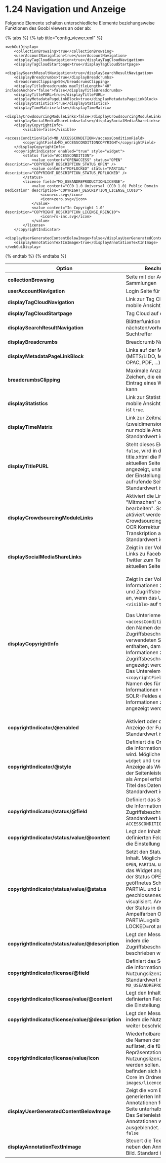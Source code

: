 # 1.24 Navigation und Anzeige

Folgende Elemente schalten unterschiedliche Elemente beziehungsweise Funktionen des Goobi viewers an oder ab:

{% tabs %}
{% tab title="config_viewer.xml" %}
```markup
<webGuiDisplay>
    <collectionBrowsing>true</collectionBrowsing>
    <userAccountNavigation>true</userAccountNavigation>
    <displayTagCloudNavigation>true</displayTagCloudNavigation>
    <displayTagCloudStartpage>true</displayTagCloudStartpage>
    <displaySearchResultNavigation>true</displaySearchResultNavigation>
    <displayBreadcrumbs>true</displayBreadcrumbs>
    <breadcrumsClipping>50</breadcrumsClipping>
    <displayTitleBreadcrumbs maxTitleLength="40" includeAnchor="false">false</displayTitleBreadcrumbs>
    <displayTitlePURL>true</displayTitlePURL>
    <displayMetadataPageLinkBlock>true</displayMetadataPageLinkBlock>
    <displayStatistics>true</displayStatistics>
    <displayTimeMatrix>false</displayTimeMatrix>
    <displayCrowdsourcingModuleLinks>false</displayCrowdsourcingModuleLinks>
    <displaySocialMediaShareLinks>false</displaySocialMediaShareLinks>
    <displayCopyrightInfo>
        <visible>false</visible>
        <accessConditionField>MD_ACCESSCONDITION</accessConditionField>
        <copyrightField>MD_ACCESSCONDITIONCOPYRIGHT</copyrightField>
    </displayCopyrightInfo>
    <copyrightIndicator enabled="true" style="widget">
        <status field="ACCESSCONDITION">
            <value content="OPENACCESS" status="OPEN" description="COPYRIGHT_DESCRIPTION_STATUS_OPEN" />
            <value content="PDFLOCKED" status="PARTIAL" description="COPYRIGHT_DESCRIPTION_STATUS_PDFLOCKED" />
        </status>
        <license field="MD_USEANDREPRODUCTIONLICENSE">
            <value content="CC0 1.0 Universal (CC0 1.0) Public Domain Dedication" description="COPYRIGHT_DESCRIPTION_LICENSE_CC010">
                <icon>cc.svg</icon>
                <icon>zero.svg</icon>
            </value>
            <value content="In Copyright 1.0" description="COPYRIGHT_DESCRIPTION_LICENSE_RSINC10">
                <icon>rs-inc.svg</icon>
            </value>
        </license>
    </copyrightIndicator>
    <displayUserGeneratedContentBelowImage>false</displayUserGeneratedContentBelowImage>
    <displayAnnotationTextInImage>true</displayAnnotationTextInImage>
</webGuiDisplay>
```
{% endtab %}
{% endtabs %}

| **Option**                                        | Beschreibung                                                                                                                                                                                                                                                                                                                                                                                                                                                                                                                                                                                                |
| ------------------------------------------------- | ----------------------------------------------------------------------------------------------------------------------------------------------------------------------------------------------------------------------------------------------------------------------------------------------------------------------------------------------------------------------------------------------------------------------------------------------------------------------------------------------------------------------------------------------------------------------------------------------------------- |
| **collectionBrowsing**                            | Seite mit der Auflistung der Sammlungen                                                                                                                                                                                                                                                                                                                                                                                                                                                                                                                                                                     |
| **userAccountNavigation**                         | Login Seite für Nutzer                                                                                                                                                                                                                                                                                                                                                                                                                                                                                                                                                                                      |
| **displayTagCloudNavigation**                     | Link zur Tag Cloud Seite (nur mobile Ansicht)                                                                                                                                                                                                                                                                                                                                                                                                                                                                                                                                                               |
| **displayTagCloudStartpage**                      | Tag Cloud auf der Startseite                                                                                                                                                                                                                                                                                                                                                                                                                                                                                                                                                                                |
| **displaySearchResultNavigation**                 | Blätterfunktion zum nächsten/vorherigen Suchtreffer                                                                                                                                                                                                                                                                                                                                                                                                                                                                                                                                                         |
| **displayBreadcrumbs**                            | Breadcrumb Nagivation                                                                                                                                                                                                                                                                                                                                                                                                                                                                                                                                                                                       |
| **displayMetadataPageLinkBlock**                  | Links auf der Metadaten Seite (METS/LIDO, MARCXML, DC, OPAC, PDF, ...)                                                                                                                                                                                                                                                                                                                                                                                                                                                                                                                                      |
| **breadcrumbsClipping**                           | Maximale Anzahl von Zeichen, die ein Breadcrumb-Eintrag eines Werktitels haben kann                                                                                                                                                                                                                                                                                                                                                                                                                                                                                                                         |
| **displayStatistics**                             | Link zur Statistikseite (nur mobile Ansicht). Standardwert ist `true`.                                                                                                                                                                                                                                                                                                                                                                                                                                                                                                                                      |
| **displayTimeMatrix**                             | Link zur Zeitmatrix (zweidimensionale Zeitleiste; nur mobile Ansicht). Standardwert ist `false`.                                                                                                                                                                                                                                                                                                                                                                                                                                                                                                            |
| **displayTitlePURL**                              | Steht dieses Element auf `false`, wird in der Komponente title.xhtml die PURL zur aktuellen Seite nicht angezeigt, unabhängig von der Einstellung, die die aufrufende Seite übergibt. Standardwert ist `true`.                                                                                                                                                                                                                                                                                                                                                                                              |
| **displayCrowdsourcingModuleLinks**               | Aktiviert die Links zum "Mitmachen" oder "Text bearbeiten". Sollte nur aktiviert werden, wenn das Crowdsourcing Modul für OCR Korrektur und Transkription aktiviert ist. Standardwert ist `false`                                                                                                                                                                                                                                                                                                                                                                                                           |
| **displaySocialMediaShareLinks**                  | Zeigt in der Vollbildanzeige Links zu Facebook und Twitter zum Teilen der aktuellen Seite an.                                                                                                                                                                                                                                                                                                                                                                                                                                                                                                               |
| **displayCopyrightInfo**                          | <p>Zeigt in der Vollbildanzeige Informationen zu Copyright und Zugriffsbeschränkungen an, wenn das Unterlement <code>&#x3C;visible></code> auf <code>true</code> gesetzt ist.</p><p>Das Unterlement <code>&#x3C;accessConditionField></code> muss den Namen des für die Zugriffsbeschränkungen verwendeten SOLR-Feldes enthalten, damit Informationen zu Zugriffsbeschränkung angezeigt werden können.<br>Das Unterelement <code>&#x3C;copyrightField></code> muss den Namen des für die Copyright-Informationen verwendeten SOLR-Feldes enthalten, damit Informationen zum Copyright angezeigt werden.</p> |
| **copyrightIndicator/@enabled**                   | Aktiviert oder deaktiviert die Anzeige der Funktionalität. Standardwert ist `true`.                                                                                                                                                                                                                                                                                                                                                                                                                                                                                                                         |
| **copyrightIndicator/@style**                     | Definiert die Orte an denen die Information angezeigt wird. Mögliche Werte sind `widget` und `trafficlight`. Die Anzeige als Widget erfolgt in der Seitenleiste. Die Anzeige als Ampel erfolgt neben dem Titel des Datensatzes. Standardwert ist `widget`.                                                                                                                                                                                                                                                                                                                                                  |
| **copyrightIndicator/status/@field**              | Definiert das Solr Feld, indem die Informationen zur Zugriffsbeschränkung stehen. Standardwert ist `ACCESSCONDITION`                                                                                                                                                                                                                                                                                                                                                                                                                                                                                        |
| **copyrightIndicator/status/value/@content**      | Legt den Inhalt des definierten Feldes fest für den die Einstellung gelten soll                                                                                                                                                                                                                                                                                                                                                                                                                                                                                                                             |
| **copyrightIndicator/status/value/@status**       | Setzt den Status für den Inhalt. Mögliche Werte sind `OPEN`, `PARTIAL` und `LOCKED`. Wird das Widget angezeigt wird der Status OPEN als geöffnetes Schloss und PARTIAL und LOCKED als geschlossenes Schloss visualisiert. Ansonsten wird der Status in den Ampelfarben OPEN=grün, PARTIAL=gelb und LOCKED=rot angezeigt.                                                                                                                                                                                                                                                                                    |
| **copyrightIndicator/status/value/@description**  | Legt den Message Key fest, indem die Zugriffsbeschränkung weiter beschrieben wird.                                                                                                                                                                                                                                                                                                                                                                                                                                                                                                                          |
| **copyrightIndicator/license/@field**             | Definiert das Solr Feld, indem die Informationen zur Nutzungslizenz stehen. Standardwert ist `MD_USEANDREPRODUCTIONLICENSE`                                                                                                                                                                                                                                                                                                                                                                                                                                                                                 |
| **copyrightIndicator/license/value/@content**     | Legt den Inhalt des definierten Feldes fest für den die Einstellung gelten soll                                                                                                                                                                                                                                                                                                                                                                                                                                                                                                                             |
| **copyrightIndicator/license/value/@description** | Legt den Message Key fest, indem die Nutzungslizenz weiter beschrieben wird.                                                                                                                                                                                                                                                                                                                                                                                                                                                                                                                                |
| **copyrightIndicator/license/value/icon**         | Wiederholbarer Eintrag der die Namen der Dateien auflistet, die für die Repräsentation der Nutzungslizenz verwendet werden sollen. Die Dateien befinden sich im Theme oder Core im Ordner `images/licence/`                                                                                                                                                                                                                                                                                                                                                                                                 |
| **displayUserGeneratedContentBelowImage**         | Zeigt die vom Benutzer generierten Inhalte / Annotationen für die aktuelle Seite unterhalb des Bildes an. Das Seitenleisten-Widget für Annotationen wird ausgeblendet. Standard ist `false`                                                                                                                                                                                                                                                                                                                                                                                                                 |
| **displayAnnotationTextInImage**                  | Steuert die Textanzeige neben den Annotationen im Bild. Standard ist `true`                                                                                                                                                                                                                                                                                                                                                                                                                                                                                                                                 |
